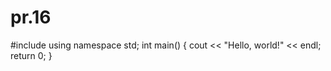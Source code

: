 # pr.16
#include <iostream>
using namespace std;
int main()
{
    cout << "Hello, world!" << endl;
    return 0;
}
